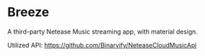 # Breeze
A third-party Netease Music streaming app, with material design.

Utilized API: https://github.com/Binaryify/NeteaseCloudMusicApi
